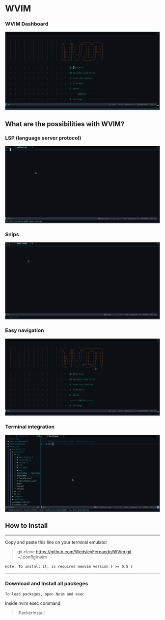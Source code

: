 # WVIM 
### WVIM Dashboard 
![dashboard](https://github.com/WedsleyFernando/WVim/blob/master/images/dashboard.png?raw=true)

## What are the possibilities with WVIM?

### LSP (language server protocol)
![python-auto-import](https://github.com/WedsleyFernando/WVim/blob/master/images/python-auto-import.gif?raw=true)
### Snips
![gif-snip-html5](https://github.com/WedsleyFernando/WVim/blob/master/images/gif-snip-html5.gif?raw=true)
### Easy navigation
![easy-navigation](https://github.com/WedsleyFernando/WVim/blob/master/images/easy-navigation.gif?raw=true)
### Terminal integration
![terminal-integration](https://github.com/WedsleyFernando/WVim/blob/master/images/integration-with-terminal.gif?raw=true)

## How to Install
---
Copy and paste this line on your terminal emulator
> git clone https://github.com/WedsleyFernando/WVim.git ~/.config/nvim

	note: To install it, is required neovim version ( >= 0.5 )

--- 
### Download and Install all packeges
	To load packeges, open Nvim and exec 
Inside nvim exec command
> :PackerInstall

